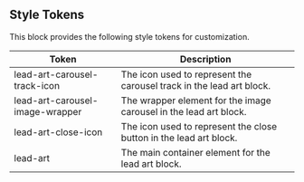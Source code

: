 ## Style Tokens

This block provides the following style tokens for customization.

| **Token**                       | **Description**                                                      |
| ------------------------------- | -------------------------------------------------------------------- |
| lead-art-carousel-track-icon    | The icon used to represent the carousel track in the lead art block. |
| lead-art-carousel-image-wrapper | The wrapper element for the image carousel in the lead art block.    |
| lead-art-close-icon             | The icon used to represent the close button in the lead art block.   |
| lead-art                        | The main container element for the lead art block.                   |
